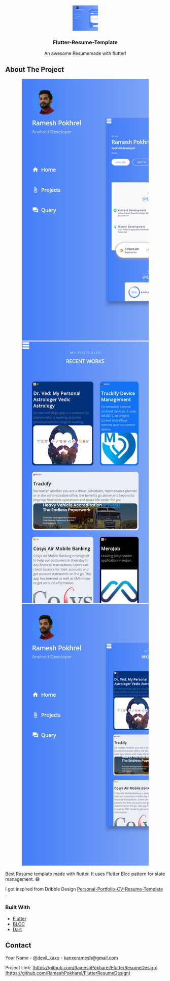 
<!-- PROJECT SHIELDS -->



<!-- PROJECT LOGO -->
<br />
<p align="center">
  <a href="https://kanxoramesh.web.app">
    <img src="images/screen1.png" alt="Logo" width="80" height="80">
  </a>

  <h3 align="center">Flutter-Resume-Template</h3>

  <p align="center">
    An awesome Resumemade with flutter!
    <br />
</p>


<!-- ABOUT THE PROJECT -->
## About The Project

<div align="center">
    <img src="/images/screen1.png" width="400px"</img>
    <img src="/images/screen2.png" width="400px"</img>
    <img src="/images/screen3.png" width="400px"</img>
</div>

Best Resume template made with flutter. It uses Flutter Bloc pattern for state management.
:smile:

I got inspired from Dribble Design <a href="https://dribbble.com/shots/7524299-Personal-Portfolio-CV-Resume-Template">Personal-Portfolio-CV-Resume-Template</a>
.

### Built With

* [Flutter](https://flutter.dev/)
* [BLOC](https://pub.dev/packages/flutter_bloc)
* [Dart](https://flutter.dev/)


<!-- CONTACT -->
## Contact

Your Name - [@devil_kaxo](https://twitter.com/devil_kanxo) - kanxoramesh@gmail.com

Project Link: [https://github.com/RameshPokharel/FlutterResumeDesign](https://github.com/RameshPokharel/FlutterResumeDesign)

